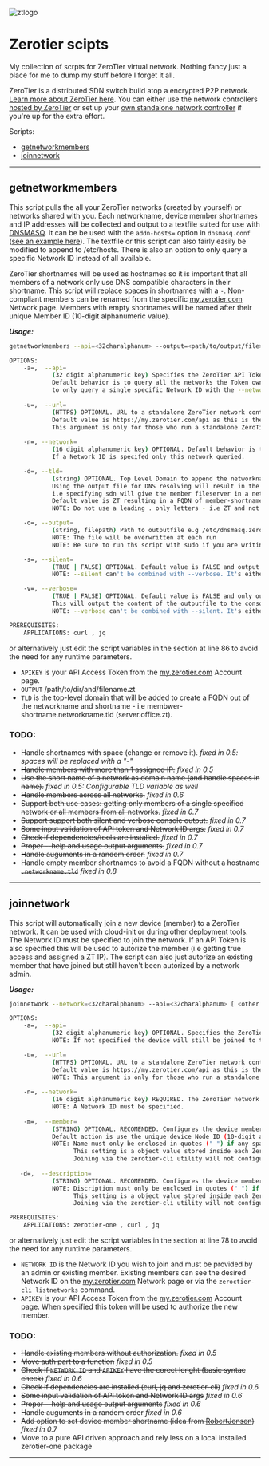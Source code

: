 ![ztlogo][ztlogo]
# Zerotier scipts
My collection of scrpts for ZeroTier virtual network.
Nothing fancy just a place for me to dump my stuff before I forget it all.

ZeroTier is a distributed SDN switch build atop a encrypted P2P network. [Learn more about ZeroTier here](https://www.zerotier.com/about/). You can either use the network controllers [hosted by ZeroTier](https://my.zerotier.com/) or set up your [own standalone network controller](https://key-networks.com/ztncui/) if you're up for the extra effort.

Scripts:
  * [getnetworkmembers](#getnetworkmembers)
  * [joinnetwork](#joinnetwork)

---

## getnetworkmembers
This script pulls the all your ZeroTier networks (created by yourself) or networks shared with you. Each networkname, device member shortnames and IP addresses will be collected and output to a textfile suited for use with [DNSMASQ](http://www.thekelleys.org.uk/dnsmasq/doc.html). It can be be used with the `addn-hosts=` option in `dnsmasq.conf` ([see an example here](https://github.com/KimTholstorf/zerotier-scripts/blob/master/dnsmasq/dnsmasq.conf)). The textfile or this script can also fairly easily be modified to append to /etc/hosts. There is also an option to only query a specific Network ID instead of all available.

ZeroTier shortnames will be used as hostnames so it is important that all members of a network only use DNS compatible characters in their shortname. This script will replace spaces in shortnames with a `-`. Non-compliant members can be renamed from the specific [my.zerotier.com](https://my.zerotier.com/) Network page. Members with empty shortnames will be named after their unique Member ID (10-digit alphanumeric value).

***Usage:***
```sh
getnetworkmembers --api=<32charalphanum> --output=<path/to/output/file>

OPTIONS:
    -a=,  --api=                        
            (32 digit alphanumeric key) Specifies the ZeroTier API Token (account) to query the API for netorks and members. 
            Default behavior is to query all the networks the Token owner are member off or networks shared with. This behavior can be changed 
            to only query a single specific Network ID with the --network argument.
 
    -u=,  --url=                        
            (HTTPS) OPTIONAL. URL to a standalone ZeroTier network controller API (Moon). 
            Default value is https://my.zerotier.com/api as this is the public network controller default configured in every ZeroTier client.
            This argument is only for those who run a standalone ZeroTier network controller.
     
    -n=, --network=
            (16 digit alphanumeric key) OPTIONAL. Default behavior is to query all available networks.
            If a Network ID is specifed only this network queried. 

    -d=, --tld=                          
            (string) OPTIONAL. Top Level Domain to append the networkname in the outputfile - e.g sdn, zero, net, etc...
            Using the output file for DNS resolving will result in the members having a FQDN of member-shortname.networkname.tld
            i.e specifying sdn will give the member fileserver in a network named home the FQDN of fileserver.home.sdn. 
            Default value is ZT resulting in a FQDN of member-shortname.networkname.zt
            NOTE: Do not use a leading . only letters - i.e ZT and not .ZT

    -o=, --output=
            (string, filepath) Path to outputfile e.g /etc/dnsmasq.zerotier.
            NOTE: The file will be overwritten at each run
            NOTE: Be sure to run ths script with sudo if you are writing to a file outside your oen HOMEDIR. 

    -s=, --silent=
            (TRUE | FALSE) OPTIONAL. Default value is FALSE and output status to to console. 
            NOTE: --silent can't be combined with --verbose. It's either or.

    -v=, --verbose=
            (TRUE | FALSE) OPTIONAL. Default value is FALSE and only output status to to console.
            This vill output the content of the outputfile to the console. 
            NOTE: --verbose can't be combined with --silent. It's either or.

PREREQUISITES:
    APPLICATIONS: curl , jq
```
or alternatively just edit the script variables in the section at line 86 to avoid the need for any runtime parameters.
* `APIKEY` is your API Access Token from the [my.zerotier.com](https://my.zerotier.com/) Account page.
* `OUTPUT` /path/to/dir/and/filename.zt
* `TLD` is the top-level domain that will be added to create a FQDN out of the networkname and shortname - i.e membwer-shortname.networkname.tld (server.office.zt).

### TODO:
* ~~Handle shortnames with space (change or remove it).~~ *fixed in 0.5: spaces will be replaced with a "-"*
* ~~Handle members with more than 1 assigned IP.~~ *fixed in 0.5*
* ~~Use the short name of a network as domain name (and handle spaces in name).~~ *fixed in 0.5: Configurable TLD variable as well*
* ~~Handle members across all networks.~~ *fixed in 0.6*
* ~~Support both use cases: getting only members of a single specified network or all members from all networks.~~ *fixed in 0.7* 
* ~~Support support both silent and verbose console output.~~ *fixed in 0.7* 
* ~~Some input validation of API token and Network ID args.~~ *fixed in 0.7*
* ~~Check if dependencies/tools are installed.~~ *fixed in 0.7*
* ~~Proper --help and usage output arguments.~~ *fixed in 0.7*
* ~~Handle auguments in a random order.~~ *fixed in 0.7* 
* ~~Handle empty member shortnames to avoid a FQDN without a hostname `.networkname.tld`~~ *fixed in 0.8*

---

## joinnetwork
This script will automatically join a new device (member) to a ZeroTier network. It can be used with cloud-init or during other deployment tools.
The Network ID must be specified to join the network. If an API Token is also specified this will be used to autorize the member (i.e getting true access and assigned a ZT IP). The script can also just autorize an existing member that have joined but still haven't been autorized by a network admin.

***Usage:***
```sh
joinnetwork --network=<32charalphanum> --api=<32charalphanum> [ <other options: see below> ]

OPTIONS:
    -a=,  --api=                        
            (32 digit alphanumeric key) OPTIONAL. Specifies the ZeroTier API Token (account) to authorize the new device member (i.e allow traffic with other members and get an IP assigned).
            NOTE: If not specified the device will still be joined to the network, but not able to communitate with other devices until authorized by an admin or by running this script with the --api option. 

    -u=,  --url=                        
            (HTTPS) OPTIONAL. URL to a standalone ZeroTier network controller API (Moon). 
            Default value is https://my.zerotier.com/api as this is the public network controller default configured in every ZeroTier client.
            NOTE: This argument is only for those who run a standalone ZeroTier network controller.
     
    -n=, --network=
            (16 digit alphanumeric key) REQUIRED. The ZeroTier network (Network ID) to join.
            NOTE: A Network ID must be specified.  
    
    -m=,  --member=                        
            (STRING) OPTIONAL. RECOMENDED. Configures the device member shortname used by this client for the specific ZeroTier network. 
            Default action is use the unique device Node ID (10-digit alphanumeric) as member shortname. Use this option to set a more recognizable value.
            NOTE: Name must only be enclosed in quotes (" ") if any spaces are used. . Though spaces will for DNS compability be replaced with dashes (-).
                  This setting is a object value stored inside each ZeroTier network. As a client its therefore possible to use a diffrent short name inside each network.
                  Joining via the zerotier-cli utility will not configure any shortname and leave an empty value. This can cause problems if pulling data for DNS use.
 
   -d=,  --description=                        
            (STRING) OPTIONAL. RECOMENDED. Configures the device member description field for this client.
            NOTE: Discription must only be enclosed in quotes (" ") if any spaces are used. 
                  This setting is a object value stored inside each ZeroTier network. As a client its therefore possible to use a diffrent description field inside each network.
                  Joining via the zerotier-cli utility will not configure any description and leave an empty value.

PREREQUISITES:
    APPLICATIONS: zerotier-one , curl , jq
```
or alternatively just edit the script variables in the section at line 78 to avoid the need for any runtime parameters.
* `NETWORK ID` is the Network ID you wish to join and must be provided by an admin or existing member. Existing members can see the desired Network ID on the [my.zerotier.com](https://my.zerotier.com/) Network page or via the `zeroctier-cli listnetworks` command.
* `APIKEY` is your API Access Token from the [my.zerotier.com](https://my.zerotier.com/) Account page. When specified this token will be used to authorize the new member. 

### TODO:
* ~~Handle existing members without authorization.~~ *fixed in 0.5*
* ~~Move auth part to a function~~ *fixed in 0.5*
* ~~Check if `NETWORK ID` and `APIKEY` have the corect lenght (basic syntac check)~~ *fixed in 0.6*
* ~~Check if dependencies are installed (curl, jq and zerotier-cli)~~ *fixed in 0.6*
* ~~Some input validation of API token and Network ID args~~ *fixed in 0.6*
* ~~Proper --help and usage output arguments~~ *fixed in 0.6*
* ~~Handle auguments in a random order~~ *fixed in 0.6*
* ~~Add option to set device member shortname (idea from [RobertJensen](https://github.com/rhjensen79))~~ *fixed in 0.7*
* Move to a pure API driven approach and rely less on a local installed zerotier-one package

---

[ztlogo]: https://www.zerotier.com/wp-content/uploads/2020/08/zerotier_logo_black.png
